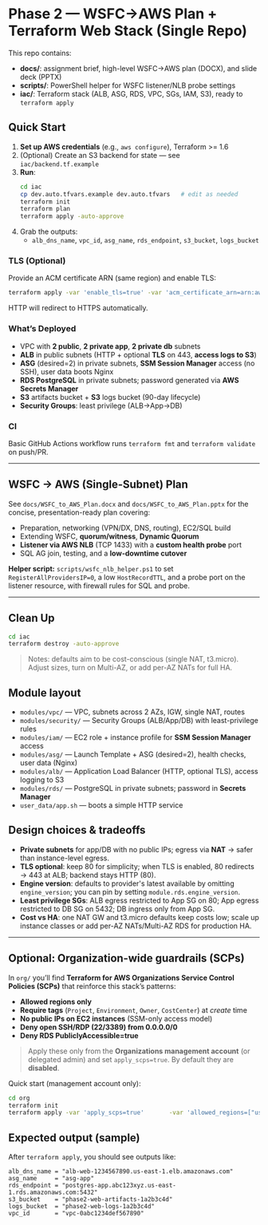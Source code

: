 <!-- Author: tgibson -->
# Phase 2 — WSFC→AWS Plan + Terraform Web Stack (Single Repo)

This repo contains:
- **docs/**: assignment brief, high-level WSFC→AWS plan (DOCX), and slide deck (PPTX)
- **scripts/**: PowerShell helper for WSFC listener/NLB probe settings
- **iac/**: Terraform stack (ALB, ASG, RDS, VPC, SGs, IAM, S3), ready to `terraform apply`

## Quick Start

1. **Set up AWS credentials** (e.g., `aws configure`), Terraform >= 1.6
2. (Optional) Create an S3 backend for state — see `iac/backend.tf.example`
3. **Run**:
   ```bash
   cd iac
   cp dev.auto.tfvars.example dev.auto.tfvars   # edit as needed
   terraform init
   terraform plan
   terraform apply -auto-approve
   ```
4. Grab the outputs:
   - `alb_dns_name`, `vpc_id`, `asg_name`, `rds_endpoint`, `s3_bucket`, `logs_bucket`

### TLS (Optional)
Provide an ACM certificate ARN (same region) and enable TLS:
```bash
terraform apply -var 'enable_tls=true' -var 'acm_certificate_arn=arn:aws:acm:...'
```
HTTP will redirect to HTTPS automatically.

### What’s Deployed
- VPC with **2 public**, **2 private app**, **2 private db** subnets
- **ALB** in public subnets (HTTP + optional **TLS** on 443, **access logs to S3**)
- **ASG** (desired=2) in private subnets, **SSM Session Manager** access (no SSH), user data boots Nginx
- **RDS PostgreSQL** in private subnets; password generated via **AWS Secrets Manager**
- **S3** artifacts bucket + **S3** logs bucket (90-day lifecycle)
- **Security Groups**: least privilege (ALB→App→DB)

### CI
Basic GitHub Actions workflow runs `terraform fmt` and `terraform validate` on push/PR.

---

## WSFC → AWS (Single-Subnet) Plan
See `docs/WSFC_to_AWS_Plan.docx` and `docs/WSFC_to_AWS_Plan.pptx` for the concise, presentation-ready plan covering:
- Preparation, networking (VPN/DX, DNS, routing), EC2/SQL build
- Extending WSFC, **quorum/witness**, **Dynamic Quorum**
- **Listener via AWS NLB** (TCP 1433) with a **custom health probe** port
- SQL AG join, testing, and a **low-downtime cutover**

**Helper script:** `scripts/wsfc_nlb_helper.ps1` to set `RegisterAllProvidersIP=0`, a low `HostRecordTTL`, and a probe port on the listener resource, with firewall rules for SQL and probe.

---

## Clean Up
```bash
cd iac
terraform destroy -auto-approve
```

> Notes: defaults aim to be cost-conscious (single NAT, t3.micro). Adjust sizes, turn on Multi-AZ, or add per-AZ NATs for full HA.


## Module layout
- `modules/vpc/` — VPC, subnets across 2 AZs, IGW, single NAT, routes
- `modules/security/` — Security Groups (ALB/App/DB) with least-privilege rules
- `modules/iam/` — EC2 role + instance profile for **SSM Session Manager** access
- `modules/asg/` — Launch Template + ASG (desired=2), health checks, user data (Nginx)
- `modules/alb/` — Application Load Balancer (HTTP, optional TLS), access logging to S3
- `modules/rds/` — PostgreSQL in private subnets; password in **Secrets Manager**
- `user_data/app.sh` — boots a simple HTTP service

## Design choices & tradeoffs
- **Private subnets** for app/DB with no public IPs; egress via **NAT** → safer than instance-level egress.
- **TLS optional**: keep 80 for simplicity; when TLS is enabled, 80 redirects → 443 at ALB; backend stays HTTP (80).
- **Engine version**: defaults to provider's latest available by omitting `engine_version`; you can pin by setting `module.rds.engine_version`.
- **Least privilege SGs**: ALB egress restricted to App SG on 80; App egress restricted to DB SG on 5432; DB ingress only from App SG.
- **Cost vs HA**: one NAT GW and t3.micro defaults keep costs low; scale up instance classes or add per-AZ NATs/Multi-AZ RDS for production HA.


---
## Optional: Organization-wide guardrails (SCPs)
In `org/` you’ll find **Terraform for AWS Organizations Service Control Policies (SCPs)** that reinforce this stack’s patterns:
- **Allowed regions only**
- **Require tags** (`Project`, `Environment`, `Owner`, `CostCenter`) at *create* time
- **No public IPs on EC2 instances** (SSM-only access model)
- **Deny open SSH/RDP (22/3389) from 0.0.0.0/0**
- **Deny RDS PubliclyAccessible=true**

> Apply these only from the **Organizations management account** (or delegated admin) and set `apply_scps=true`. By default they are **disabled**.

Quick start (management account only):
```bash
cd org
terraform init
terraform apply -var 'apply_scps=true'       -var 'allowed_regions=["us-east-1"]'       -var 'required_tag_keys=["Project","Environment","Owner","CostCenter"]'
```


## Expected output (sample)
After `terraform apply`, you should see outputs like:
```
alb_dns_name = "alb-web-1234567890.us-east-1.elb.amazonaws.com"
asg_name     = "asg-app"
rds_endpoint = "postgres-app.abc123xyz.us-east-1.rds.amazonaws.com:5432"
s3_bucket    = "phase2-web-artifacts-1a2b3c4d"
logs_bucket  = "phase2-web-logs-1a2b3c4d"
vpc_id       = "vpc-0abc1234def567890"
```
